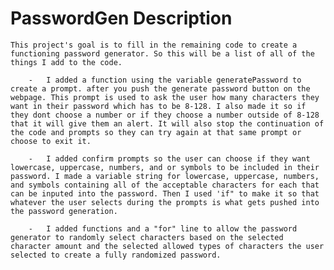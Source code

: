 # PasswordGen Description
    
    This project's goal is to fill in the remaining code to create a functioning password generator. So this will be a list of all of the things I add to the code.

        -   I added a function using the variable generatePassword to create a prompt. after you push the generate password button on the webpage. This prompt is used to ask the user how many characters they want in their password which has to be 8-128. I also made it so if they dont choose a number or if they choose a number outside of 8-128 that it will give them an alert. It will also stop the continuation of the code and prompts so they can try again at that same prompt or choose to exit it.

        -   I added confirm prompts so the user can choose if they want lowercase, uppercase, numbers, and or symbols to be included in their password. I made a variable string for lowercase, uppercase, numbers, and symbols containing all of the acceptable characters for each that can be inputed into the password. Then I used 'if" to make it so that whatever the user selects during the prompts is what gets pushed into the password generation.

        -   I added functions and a "for" line to allow the password generator to randomly select characters based on the selected character amount and the selected allowed types of characters the user selected to create a fully randomized password.